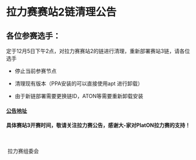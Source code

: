 # 拉力赛赛站2链清理公告

## 各位参赛选手：

​	定于12月5日下午2点，对拉力赛赛站2的链进行清理，重新部署赛站3链，请各位选手

- 停止当前参赛节点

- 清理现有版本（PPA安装的可以直接使用apt 进行卸载）

- 由于新链部署需要更换链ID，ATON等需要重新卸载安装
	
	
####  [公告地址](https://github.com/PlatONnetwork/GalaxyRally/blob/master/announcement/%E8%B5%9B%E7%AB%992%E9%93%BE%E6%B8%85%E7%90%86%E5%85%AC%E5%91%8A.md)
#### 具体赛站3开赛时间，敬请关注拉力赛公告，感谢大-家对PlatON拉力赛的支持！


​																																	

​																																						拉力赛组委会


